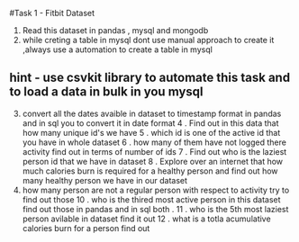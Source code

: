 #Task 1 - Fitbit Dataset

1. Read this dataset in pandas , mysql and mongodb 
2. while creting a table in mysql dont use manual approach to create it  ,always use a automation to create a table in mysql
 ## hint - use csvkit library to automate this task and to load a data in bulk in you mysql 
3. convert all the dates avaible in dataset to timestamp format in pandas and in sql you to convert it in date format
4 . Find out in this data that how many unique id's we have 
5 . which id is one of the active id that you have in whole dataset 
6 . how many of them have not logged there activity find out in terms of number of ids 
7 . Find out who is the laziest person id that we have in dataset 
8 . Explore over an internet that how much calories burn is required for a healthy person and find out how many healthy person we have in our dataset 
9. how many person are not a regular person with respect to activity try to find out those 
10 . who is the thired most active person in this dataset find out those in pandas and in sql both . 
11 . who is the 5th most laziest person avilable in dataset find it out 
12 . what is a totla acumulative calories burn for a person find out 
